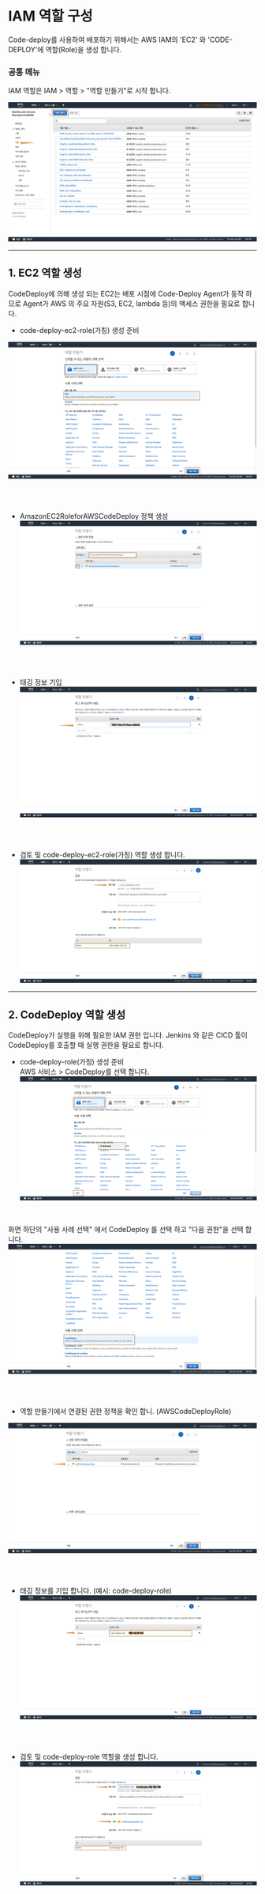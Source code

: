 # IAM 역할 구성
Code-deploy를 사용하여 배포하기 위해서는 AWS IAM의 'EC2' 와 'CODE-DEPLOY'에 역할(Role)을 생성 합니다. 

<h3> 공통 메뉴 </h3>

IAM 역할은 IAM > 역할 > "역할 만들기"로 시작 합니다.

![iam common](../img/infra-01-01.png)

---

## 1. EC2 역할 생성
CodeDeploy에 의해 생성 되는 EC2는 배포 시점에 Code-Deploy Agent가 동작 하므로 Agent가 AWS 의 주요 자원(S3, EC2, lambda 등)의
액세스 권한을 필요로 합니다. 

- code-deploy-ec2-role(가칭) 생성 준비  

![iam ec2](../img/infra-01-02.png)

<br /><br />

- AmazonEC2RoleforAWSCodeDeploy 정책 생성 
![iam ec2](../img/infra-01-03.png)

<br /><br />

- 태깅 정보 기입  
![iam ec2](../img/infra-01-04.png)

<br /><br />

- 검토 및 code-deploy-ec2-role(가칭) 역할 생성 합니다.  
![iam ec2](../img/infra-01-05.png)


---


## 2. CodeDeploy 역할 생성

CodeDeploy가 실행을 위해 필요한 IAM 권한 입니다. Jenkins 와 같은 CICD 툴이 CodeDeploy를 호출할 때 실행 권한을 필요로 합니다. 

- code-deploy-role(가칭) 생성 준비    
AWS 서비스 > CodeDeploy를 선택 합니다.
![iam codedeploy](../img/infra-01-06.png)

<br />

화면 하단의 "사용 사례 선택" 에서 CodeDeploy 를 선택 하고 "다음 권한"을 선택 합니다.
![iam codedeploy](../img/infra-01-06-02.png)

<br /> <br />

- 역할 만들기에서 연결된 권한 정책을 확인 합니. (AWSCodeDeployRole)

![iam codedeploy](../img/infra-01-07.png)

<br /> <br />

- 태깅 정보를 기입 합니다. (예시: code-deploy-role)  
![iam codedeploy](../img/infra-01-07-02.png)

<br /> <br />


- 검토 및 code-deploy-role 역할을 생성 합니다.  
![iam codedeploy](../img/infra-01-08.png)